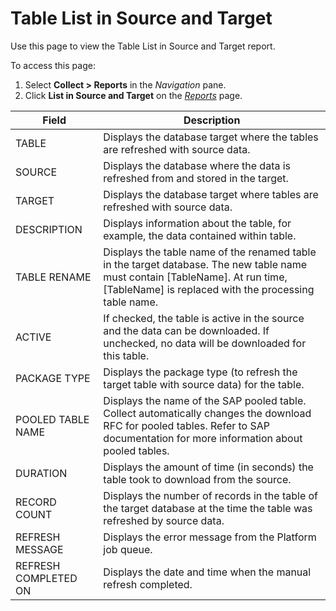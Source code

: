 # Table List in Source and Target

<div class="use">

Use this page to view the Table List in Source and Target report.

</div>

To access this page:

1.  Select <span style="font-weight: bold;">Collect \> Reports</span> in
    the <span style="font-style: italic;">Navigation</span> pane.
2.  Click <span style="font-weight: bold;"> List in Source and
    Target</span> on the *[Reports](Reports.htm)*
page.

| Field                | Description                                                                                                                                                                                |
| -------------------- | ------------------------------------------------------------------------------------------------------------------------------------------------------------------------------------------ |
| TABLE                | Displays the database target where the tables are refreshed with source data.                                                                                                              |
| SOURCE               | Displays the database where the data is refreshed from and stored in the target.                                                                                                           |
| TARGET               | Displays the database target where tables are refreshed with source data.                                                                                                                  |
| DESCRIPTION          | Displays information about the table, for example, the data contained within table.                                                                                                        |
| TABLE RENAME         | Displays the table name of the renamed table in the target database. The new table name must contain \[TableName\]. At run time, \[TableName\] is replaced with the processing table name. |
| ACTIVE               | If checked, the table is active in the source and the data can be downloaded. If unchecked, no data will be downloaded for this table.                                                     |
| PACKAGE TYPE         | Displays the package type (to refresh the target table with source data) for the table.                                                                                                    |
| POOLED TABLE NAME    | Displays the name of the SAP pooled table. Collect automatically changes the download RFC for pooled tables. Refer to SAP documentation for more information about pooled tables.          |
| DURATION             | Displays the amount of time (in seconds) the table took to download from the source.                                                                                                       |
| RECORD COUNT         | Displays the number of records in the table of the target database at the time the table was refreshed by source data.                                                                     |
| REFRESH MESSAGE      | Displays the error message from the Platform job queue.                                                                                                                                    |
| REFRESH COMPLETED ON | Displays the date and time when the manual refresh completed.                                                                                                                              |
